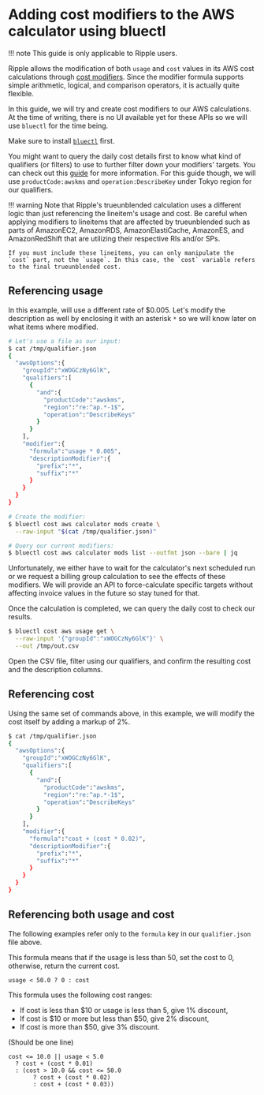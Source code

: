 # Adding cost modifiers to the AWS calculator using bluectl

!!! note
    This guide is only applicable to Ripple users.

Ripple allows the modification of both `usage` and `cost` values in its AWS cost calculations through [cost modifiers](https://alphauslabs.github.io/blueapidocs/#/Cost/Cost_CreateCalculatorCostModifier). Since the modifier formula supports simple arithmetic, logical, and comparison operators, it is actually quite flexible.

In this guide, we will try and create cost modifiers to our AWS calculations. At the time of writing, there is no UI available yet for these APIs so we will use `bluectl` for the time being.

Make sure to install [`bluectl`](https://alphauslabs.github.io/docs/blueapi/bluectl/) first.

You might want to query the daily cost details first to know what kind of qualifiers (or filters) to use to further filter down your modifiers' targets. You can check out this [guide](https://alphauslabs.github.io/docs/guides/aws-query-costs/) for more information. For this guide though, we will use `productCode:awskms` and `operation:DescribeKey` under Tokyo region for our qualifiers.

!!! warning
    Note that Ripple's trueunblended calculation uses a different logic than just referencing the lineitem's usage and cost. Be careful when applying modifiers to lineitems that are affected by trueunblended such as parts of AmazonEC2, AmazonRDS, AmazonElastiCache, AmazonES, and AmazonRedShift that are utilizing their respective RIs and/or SPs.
    
    If you must include these lineitems, you can only manipulate the `cost` part, not the `usage`. In this case, the `cost` variable refers to the final trueunblended cost.

## Referencing usage
In this example, will use a different rate of $0.005. Let's modify the description as well by enclosing it with an asterisk `*` so we will know later on what items where modified.

``` sh
# Let's use a file as our input:
$ cat /tmp/qualifier.json
{
  "awsOptions":{
    "groupId":"xWOGCzNy6GlK",
    "qualifiers":[
      {
        "and":{
          "productCode":"awskms",
          "region":"re:^ap.*-1$",
          "operation":"DescribeKeys"
        }
      }
    ],
    "modifier":{
      "formula":"usage * 0.005",
      "descriptionModifier":{
        "prefix":"*",
        "suffix":"*"
      }
    }
  }
}

# Create the modifier:
$ bluectl cost aws calculator mods create \
  --raw-input "$(cat /tmp/qualifier.json)"

# Query our current modifiers:
$ bluectl cost aws calculator mods list --outfmt json --bare | jq
```

Unfortunately, we either have to wait for the calculator's next scheduled run or we request a billing group calculation to see the effects of these modifiers. We will provide an API to force-calculate specific targets without affecting invoice values in the future so stay tuned for that.

Once the calculation is completed, we can query the daily cost to check our results.

``` sh
$ bluectl cost aws usage get \
  --raw-input '{"groupId":"xWOGCzNy6GlK"}' \
  --out /tmp/out.csv
```

Open the CSV file, filter using our qualifiers, and confirm the resulting cost and the description columns.

## Referencing cost
Using the same set of commands above, in this example, we will modify the cost itself by adding a markup of 2%.

``` sh
$ cat /tmp/qualifier.json
{
  "awsOptions":{
    "groupId":"xWOGCzNy6GlK",
    "qualifiers":[
      {
        "and":{
          "productCode":"awskms",
          "region":"re:^ap.*-1$",
          "operation":"DescribeKeys"
        }
      }
    ],
    "modifier":{
      "formula":"cost + (cost * 0.02)",
      "descriptionModifier":{
        "prefix":"*",
        "suffix":"*"
      }
    }
  }
}
```

## Referencing both usage and cost
The following examples refer only to the `formula` key in our `qualifier.json` file above.

This formula means that if the usage is less than 50, set the cost to 0, otherwise, return the current cost.

```
usage < 50.0 ? 0 : cost
```

This formula uses the following cost ranges:

* If cost is less than $10 or usage is less than 5, give 1% discount,
* If cost is $10 or more but less than $50, give 2% discount,
* If cost is more than $50, give 3% discount.

(Should be one line)
```
cost <= 10.0 || usage < 5.0
  ? cost + (cost * 0.01)
  : (cost > 10.0 && cost <= 50.0
       ? cost + (cost * 0.02)
       : cost + (cost * 0.03))
```

